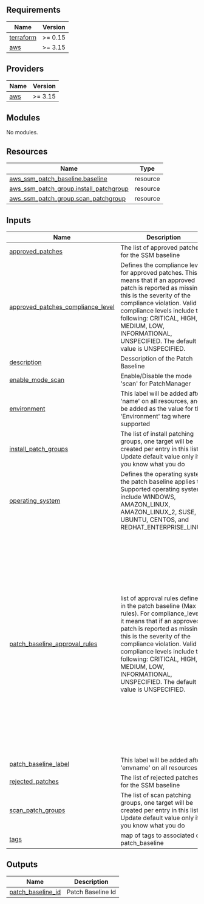 ## Requirements

| Name | Version |
|------|---------|
| <a name="requirement_terraform"></a> [terraform](#requirement\_terraform) | >= 0.15 |
| <a name="requirement_aws"></a> [aws](#requirement\_aws) | >= 3.15 |

## Providers

| Name | Version |
|------|---------|
| <a name="provider_aws"></a> [aws](#provider\_aws) | >= 3.15 |

## Modules

No modules.

## Resources

| Name | Type |
|------|------|
| [aws_ssm_patch_baseline.baseline](https://registry.terraform.io/providers/hashicorp/aws/latest/docs/resources/ssm_patch_baseline) | resource |
| [aws_ssm_patch_group.install_patchgroup](https://registry.terraform.io/providers/hashicorp/aws/latest/docs/resources/ssm_patch_group) | resource |
| [aws_ssm_patch_group.scan_patchgroup](https://registry.terraform.io/providers/hashicorp/aws/latest/docs/resources/ssm_patch_group) | resource |

## Inputs

| Name | Description | Type | Default | Required |
|------|-------------|------|---------|:--------:|
| <a name="input_approved_patches"></a> [approved\_patches](#input\_approved\_patches) | The list of approved patches for the SSM baseline | `list(string)` | `[]` | no |
| <a name="input_approved_patches_compliance_level"></a> [approved\_patches\_compliance\_level](#input\_approved\_patches\_compliance\_level) | Defines the compliance level for approved patches. This means that if an approved patch is reported as missing, this is the severity of the compliance violation. Valid compliance levels include the following: CRITICAL, HIGH, MEDIUM, LOW, INFORMATIONAL, UNSPECIFIED. The default value is UNSPECIFIED. | `string` | `"UNSPECIFIED"` | no |
| <a name="input_description"></a> [description](#input\_description) | Desscription of the Patch Baseline | `string` | n/a | yes |
| <a name="input_enable_mode_scan"></a> [enable\_mode\_scan](#input\_enable\_mode\_scan) | Enable/Disable the mode 'scan' for PatchManager | `bool` | `false` | no |
| <a name="input_environment"></a> [environment](#input\_environment) | This label will be added after 'name' on all resources, and be added as the value for the 'Environment' tag where supported | `string` | n/a | yes |
| <a name="input_install_patch_groups"></a> [install\_patch\_groups](#input\_install\_patch\_groups) | The list of install patching groups, one target will be created per entry in this list. Update default value only if you know what you do | `list(string)` | <pre>[<br>  "TOPATCH"<br>]</pre> | no |
| <a name="input_operating_system"></a> [operating\_system](#input\_operating\_system) | Defines the operating system the patch baseline applies to. Supported operating systems include WINDOWS, AMAZON\_LINUX, AMAZON\_LINUX\_2, SUSE, UBUNTU, CENTOS, and REDHAT\_ENTERPRISE\_LINUX. | `string` | n/a | yes |
| <a name="input_patch_baseline_approval_rules"></a> [patch\_baseline\_approval\_rules](#input\_patch\_baseline\_approval\_rules) | list of approval rules defined in the patch baseline (Max 10 rules). For compliance\_level, it means that if an approved patch is reported as missing, this is the severity of the compliance violation. Valid compliance levels include the following: CRITICAL, HIGH, MEDIUM, LOW, INFORMATIONAL, UNSPECIFIED. The default value is UNSPECIFIED. | <pre>list(object({<br>    approve_after_days : number<br>    compliance_level : string<br>    enable_non_security : bool<br>    patch_baseline_filters : list(object({<br>      name : string<br>      values : list(string)<br>    }))<br>  }))</pre> | <pre>[<br>  {<br>    "approve_after_days": 7,<br>    "compliance_level": "UNSPECIFIED",<br>    "enable_non_security": false,<br>    "patch_baseline_filters": [<br>      {<br>        "name": "PRODUCT",<br>        "values": [<br>          "WindowsServer2016",<br>          "WindowsServer2012R2"<br>        ]<br>      },<br>      {<br>        "name": "CLASSIFICATION",<br>        "values": [<br>          "CriticalUpdates",<br>          "SecurityUpdates"<br>        ]<br>      },<br>      {<br>        "name": "MSRC_SEVERITY",<br>        "values": [<br>          "Critical",<br>          "Important"<br>        ]<br>      }<br>    ]<br>  }<br>]</pre> | no |
| <a name="input_patch_baseline_label"></a> [patch\_baseline\_label](#input\_patch\_baseline\_label) | This label will be added after 'envname' on all resources | `string` | `"ssmpbl"` | no |
| <a name="input_rejected_patches"></a> [rejected\_patches](#input\_rejected\_patches) | The list of rejected patches for the SSM baseline | `list(string)` | `[]` | no |
| <a name="input_scan_patch_groups"></a> [scan\_patch\_groups](#input\_scan\_patch\_groups) | The list of scan patching groups, one target will be created per entry in this list. Update default value only if you know what you do | `list(string)` | <pre>[<br>  "TOSCAN"<br>]</pre> | no |
| <a name="input_tags"></a> [tags](#input\_tags) | map of tags to associated on patch\_baseline | `map(string)` | `{}` | no |

## Outputs

| Name | Description |
|------|-------------|
| <a name="output_patch_baseline_id"></a> [patch\_baseline\_id](#output\_patch\_baseline\_id) | Patch Baseline Id |

